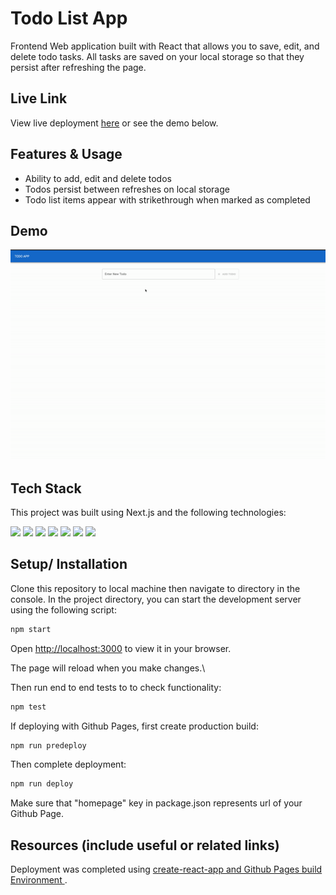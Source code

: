 # Todo List App

Frontend Web application built with React that allows you to save, edit, and delete todo tasks. All tasks are saved on your local storage so that they persist after refreshing the page.

## Live Link

View live deployment [here](https://cristianordonez.github.io/todo-list-app/) or see the demo below.

## Features & Usage

-   Ability to add, edit and delete todos
-   Todos persist between refreshes on local storage
-   Todo list items appear with strikethrough when marked as completed

## Demo

![todolist](./ezgif.com-gif-maker.gif)

## Tech Stack

This project was built using Next.js and the following technologies:

<img src="https://img.shields.io/badge/JavaScript-323330?style=for-the-badge&logo=javascript&logoColor=F7DF1E" />
<img src="https://img.shields.io/badge/React-20232A?style=for-the-badge&logo=react&logoColor=61DAFB" />
<img src="https://img.shields.io/badge/Material%20UI-007FFF?style=for-the-badge&logo=mui&logoColor=white" />
<img src="https://img.shields.io/badge/CSS3-1572B6?style=for-the-badge&logo=css3&logoColor=white" />
<img src="https://img.shields.io/badge/eslint-3A33D1?style=for-the-badge&logo=eslint&logoColor=white" />
<img src="https://img.shields.io/badge/prettier-1A2C34?style=for-the-badge&logo=prettier&logoColor=F7BA3E" />
<img src="https://img.shields.io/badge/Cypress-17202C?style=for-the-badge&logo=cypress&logoColor=white" />

## Setup/ Installation

Clone this repository to local machine then navigate to directory in the console.
In the project directory, you can start the development server using the following script:

```bash
npm start
```

Open [http://localhost:3000](http://localhost:3000) to view it in your browser.

The page will reload when you make changes.\

Then run end to end tests to to check functionality:

```bash
npm test
```

If deploying with Github Pages, first create production build:

```bash
npm run predeploy
```

Then complete deployment:

```bash
npm run deploy
```

Make sure that "homepage" key in package.json represents url of your Github Page.

## Resources (include useful or related links)

Deployment was completed using [create-react-app and Github Pages build Environment ](https://create-react-app.dev/docs/deployment/).
